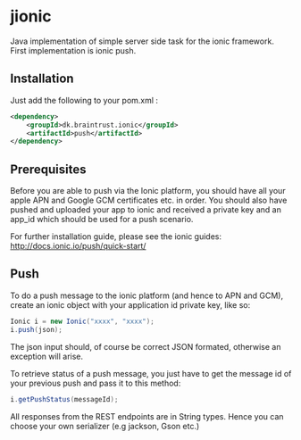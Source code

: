 # jionic
Java implementation of simple server side task for the ionic framework.
First implementation is ionic push.

## Installation

Just add the following to your pom.xml :

```xml
<dependency>
	<groupId>dk.braintrust.ionic</groupId>
	<artifactId>push</artifactId>
</dependency>
```

## Prerequisites

Before you are able to push via the Ionic platform, you should have all your apple APN and Google GCM certificates etc. in order.
You should also have pushed and uploaded your app to ionic and received a private key and an app_id which should be used for a push scenario.

For further installation guide, please see the ionic guides: http://docs.ionic.io/push/quick-start/

## Push

To do a push message to the ionic platform (and hence to APN and GCM), create an ionic object with your application id private key, like so:

```java
Ionic i = new Ionic("xxxx", "xxxx");
i.push(json);
```

The json input should, of course be correct JSON formated, otherwise an exception will arise.

To retrieve status of a push message, you just have to get the message id of your previous push and pass it to this method:

```java
i.getPushStatus(messageId);
```

All responses from the REST endpoints are in String types. Hence you can choose your own serializer (e.g jackson, Gson etc.) 
